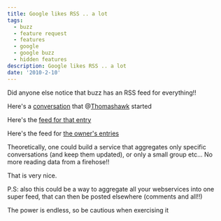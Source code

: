 ```yaml
---
title: Google likes RSS .. a lot
tags:
  - buzz
  - feature request
  - features
  - google
  - google buzz
  - hidden features
description: Google likes RSS .. a lot
date: '2010-2-10'
---
```


Did anyone else notice that buzz has an RSS feed for everything!!

Here's a [conversation][0] that @[Thomashawk][1] started

Here's the [feed for that entry][2]

Here's the feed for [the owner's entries][3]

Theoretically, one could build a service that aggregates only specific conversations (and keep them updated), or only a small group etc... No more reading data from a firehose!!

That is very nice.

P.S: also this could be a way to aggregate all your webservices into one super feed, that can then be posted elsewhere (comments and all!!)

The power is endless, so be cautious when exercising it


[0]: http://www.google.com/buzz/thomashawk22/Swv6u36BGC2/Buzz-should-let-you-post-inline-images-like-you  
[1]: http://www.google.com/profiles/thomashawk22#buzz
[2]: feed://buzz.googleapis.com/feeds/104987932455782713675/comments/z12xt1zqbyjjcx44v04cdpjgjy34xxvg45k  
[3]: feed://buzz.googleapis.com/feeds/104987932455782713675/public/posted